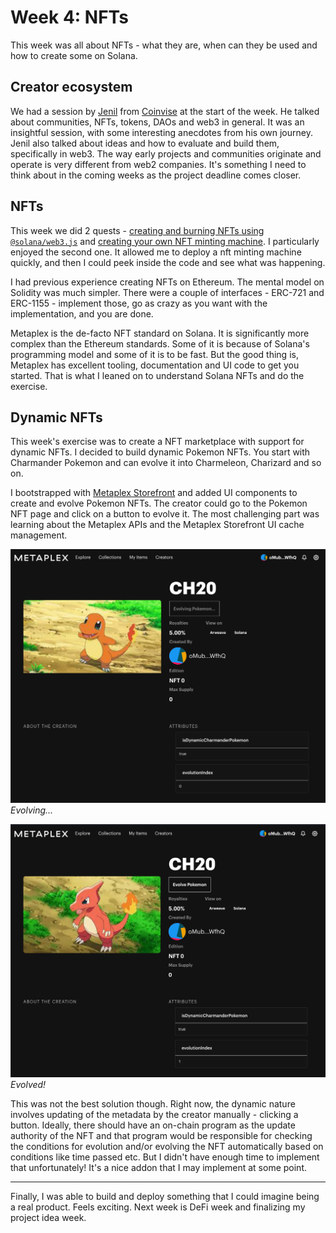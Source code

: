 # Week 4: NFTs

This week was all about NFTs - what they are, when can they be used and how to create some on Solana.

## Creator ecosystem

We had a session by [Jenil](https://twitter.com/0xjenil) from [Coinvise](https://www.coinvise.co/) at the start of the
week. He talked about communities, NFTs, tokens, DAOs and web3 in general. It was an insightful session, with some
interesting anecdotes from his own journey. Jenil also talked about ideas and how to evaluate and build them,
specifically in web3. The way early projects and communities originate and operate is very different from web2
companies. It's something I need to think about in the coming weeks as the project deadline comes closer.

## NFTs

This week we did 2 quests -
[creating and burning NFTs using `@solana/web3.js`](https://openquest.xyz/quest/create-burn-nft-solana) and
[creating your own NFT minting machine](https://openquest.xyz/quest/create_a_candy_machine_minting_nft_and_minting_website_v2).
I particularly enjoyed the second one. It allowed me to deploy a nft minting machine quickly, and then I could peek
inside the code and see what was happening.

I had previous experience creating NFTs on Ethereum. The mental model on Solidity was much simpler. There were a couple
of interfaces - ERC-721 and ERC-1155 - implement those, go as crazy as you want with the implementation, and you are
done.

Metaplex is the de-facto NFT standard on Solana. It is significantly more complex than the Ethereum standards. Some of
it is because of Solana's programming model and some of it is to be fast. But the good thing is, Metaplex has excellent
tooling, documentation and UI code to get you started. That is what I leaned on to understand Solana NFTs and do the
exercise.

## Dynamic NFTs

This week's exercise was to create a NFT marketplace with support for dynamic NFTs. I decided to build dynamic Pokemon
NFTs. You start with Charmander Pokemon and can evolve it into Charmeleon, Charizard and so on.

I bootstrapped with [Metaplex Storefront](https://docs.metaplex.com/storefront/introduction) and added UI components to
create and evolve Pokemon NFTs. The creator could go to the Pokemon NFT page and click on a button to evolve it. The
most challenging part was learning about the Metaplex APIs and the Metaplex Storefront UI cache management.

![Evolving dynamic Pokemon NFT](images/evolving_dynamic_nft.png "Evolving dynamic Pokemon NFT")
*Evolving...*

![Evolved dynamic Pokemon NFT](images/evolved_dynamic_nft.png "Evolved dynamic Pokemon NFT")
*Evolved!*

This was not the best solution though. Right now, the dynamic nature involves updating of the metadata by the creator
manually - clicking a button. Ideally, there should have an on-chain program as the update authority of the NFT and that
program would be responsible for checking the conditions for evolution and/or evolving the NFT automatically based on
conditions like time passed etc. But I didn't have enough time to implement that unfortunately! It's a nice addon that I
may implement at some point.

---

Finally, I was able to build and deploy something that I could imagine being a real product. Feels exciting. Next week
is DeFi week and finalizing my project idea week.
